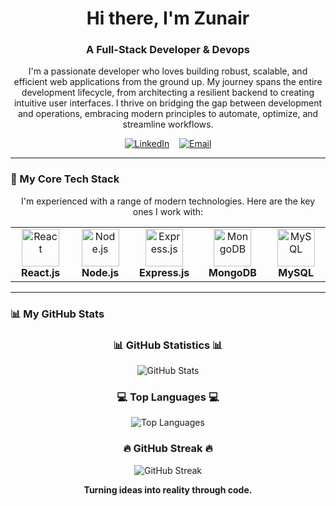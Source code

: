<div align="center">
</div>

<h1 align="center">Hi there, I'm Zunair </h1>
<h3 align="center">A Full-Stack Developer & Devops</h3>

<p align="center">
  I'm a passionate developer who loves building robust, scalable, and efficient web applications from the ground up. My journey spans the entire development lifecycle, from architecting a resilient backend to creating intuitive user interfaces. I thrive on bridging the gap between development and operations, embracing modern principles to automate, optimize, and streamline workflows.
</p>

<p align="center">
  <a href="https://www.linkedin.com/in/zunair-shahid-1ab94327a/" target="_blank"><img src="https://img.shields.io/badge/LinkedIn-0077B5?style=for-the-badge&logo=linkedin&logoColor=white" alt="LinkedIn"/></a>
    
  <a href="mailto:zunairshahid02@gmail.com"><img src="https://img.shields.io/badge/Email-D14836?style=for-the-badge&logo=gmail&logoColor=white" alt="Email"/></a>
</p>

---

### 🚀 My Core Tech Stack

<p align="center">
  I'm experienced with a range of modern technologies. Here are the key ones I work with:
</p>

<table align="center">
  <tr>
    <td align="center" width="150">
      <a href="https://reactjs.org/" target="_blank">
        <img src="https://cdn.jsdelivr.net/gh/devicons/devicon/icons/react/react-original-wordmark.svg" width="60" height="60" alt="React" />
      </a>
      <br><strong>React.js</strong>
    </td>
    <td align="center" width="150">
      <a href="https://nodejs.org/" target="_blank">
        <img src="https://cdn.jsdelivr.net/gh/devicons/devicon/icons/nodejs/nodejs-original-wordmark.svg" width="60" height="60" alt="Node.js" />
      </a>
      <br><strong>Node.js</strong>
    </td>
    <td align="center" width="150">
      <a href="https://expressjs.com/" target="_blank">
        <img src="https://cdn.jsdelivr.net/gh/devicons/devicon/icons/express/express-original-wordmark.svg" width="60" height="60" alt="Express.js" />
      </a>
      <br><strong>Express.js</strong>
    </td>
    <td align="center" width="150">
      <a href="https://www.mongodb.com/" target="_blank">
        <img src="https://cdn.jsdelivr.net/gh/devicons/devicon/icons/mongodb/mongodb-original-wordmark.svg" width="60" height="60" alt="MongoDB" />
      </a>
      <br><strong>MongoDB</strong>
    </td>
    <td align="center" width="150">
      <a href="https://www.mysql.com/" target="_blank">
        <img src="https://cdn.jsdelivr.net/gh/devicons/devicon/icons/mysql/mysql-original-wordmark.svg" width="60" height="60" alt="MySQL" />
      </a>
      <br><strong>MySQL</strong>
    </td>
  </tr>
</table>

---

### 📊 My GitHub Stats

<h3 align="center">📊 GitHub Statistics 📊</h3>
<p align="center">
  <img src="https://github-readme-stats.vercel.app/api?username=zunair2002&show_icons=true&theme=tokyonight&include_all_commits=true" alt="GitHub Stats" />
</p>

<h3 align="center">💻 Top Languages 💻</h3>
<p align="center">
  <img src="https://github-readme-stats.vercel.app/api/top-langs/?username=zunair2002&layout=compact&langs_count=8&theme=tokyonight" alt="Top Languages" />
</p>

<h3 align="center">🔥 GitHub Streak 🔥</h3>
<p align="center">
  <img src="https://github-readme-streak-stats.herokuapp.com/?user=zunair2002&theme=tokyonight" alt="GitHub Streak" />
</p>
<p align="center">
  <strong>Turning ideas into reality through code.</strong>
</p>
